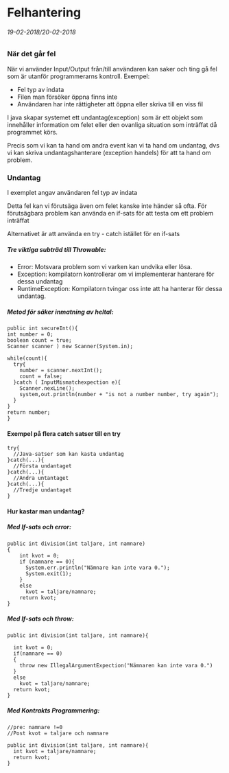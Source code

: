 # Felhantering
###### 19-02-2018/20-02-2018

### När det går fel
När vi använder Input/Output från/till användaren kan saker och ting gå fel som är utanför programmerarns kontroll.
Exempel:

* Fel typ av indata
* Filen man försöker öppna finns inte
* Användaren har inte rättigheter att öppna eller skriva till en viss fil

I java skapar systemet ett undantag(exception) som är ett objekt som innehåller information om felet eller den ovanliga situation som inträffat då programmet körs.

Precis som vi kan ta hand om andra event kan vi ta hand om undantag, dvs vi kan skriva undantagshanterare (exception handels) för att ta hand om problem.

### Undantag

I exemplet angav användaren fel typ av indata

Detta fel kan vi förutsäga även om felet kanske inte händer så ofta. För förutsägbara problem kan använda en if-sats för att testa om ett problem inträffat

Alternativet är att använda en try - catch istället för en if-sats

##### Tre viktiga subträd till Throwable:

* Error: Motsvara problem som vi varken kan undvika eller lösa.
* Exception: kompilatorn kontrollerar om vi implementerar hanterare för dessa undantag
* RuntimeException: Kompilatorn tvingar oss inte att ha hanterar för dessa undantag.

##### Metod för säker inmatning av heltal:

    public int secureInt(){
    int number = 0;
    boolean count = true;
    Scanner scanner ) new Scanner(System.in);

    while(count){
      try{
        number = scanner.nextInt();
        count = false;
      }catch ( InputMismatchexpection e){
        Scanner.nexLine();
        system,out.println(number + "is not a number number, try again");
      }
    }
    return number;
    }

#### Exempel på flera catch satser till en try
    try{
      //Java-satser som kan kasta undantag
    }catch(...){
      //Första undantaget
    }catch(...){
      //Andra untantaget
    }catch(...){
      //Tredje undantaget
    }

#### Hur kastar man undantag?

##### Med If-sats och error:

    public int division(int taljare, int namnare)
    {
        int kvot = 0;
        if (namnare == 0){
          System.err.println("Nämnare kan inte vara 0.");
          System.exit(1);
        }
        else
          kvot = taljare/namnare;
        return kvot;
    }

##### Med If-sats och throw:

    public int division(int taljare, int namnare){

      int kvot = 0;
      if(namnare == 0)
      {
        throw new IllegalArgumentExpection("Nämnaren kan inte vara 0.")
      }
      else
        kvot = taljare/namnare;
      return kvot;
    }

##### Med Kontrakts Programmering:

    //pre: namnare !=0
    //Post kvot = taljare och namnare

    public int division(int taljare, int namnare){
      int kvot = taljare/namnare;
      return kvot;
    }
